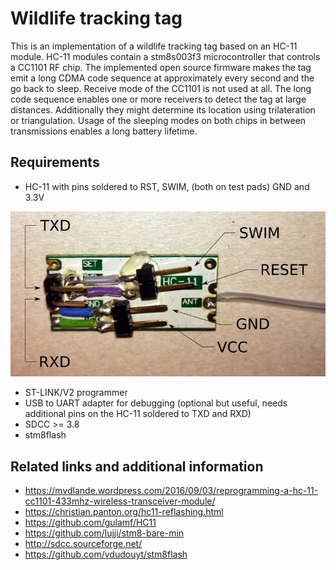 # Wildlife tracking tag

This is an implementation of a wildlife tracking tag based on an HC-11 module.
HC-11 modules contain a stm8s003f3 microcontroller that controls a CC1101 RF
chip. The implemented open source firmware makes the tag emit a long CDMA code
sequence at approximately every second and the go back to sleep. Receive mode
of the CC1101 is not used at all. The long code sequence enables one or more
receivers to detect the tag at large distances. Additionally they might
determine its location using trilateration or triangulation. Usage of the
sleeping modes on both chips in between transmissions enables a long battery
lifetime.

## Requirements

- HC-11 with pins soldered to RST, SWIM, (both on test pads) GND and 3.3V

![HC-11 with programming pins](./hc_11.jpg)

- ST-LINK/V2 programmer
- USB to UART adapter for debugging (optional but useful, needs additional pins
  on the HC-11 soldered to TXD and RXD)
- SDCC >= 3.8
- stm8flash

## Related links and additional information

- <https://mvdlande.wordpress.com/2016/09/03/reprogramming-a-hc-11-cc1101-433mhz-wireless-transceiver-module/>
- <https://christian.panton.org/hc11-reflashing.html>
- <https://github.com/gulamf/HC11>
- <https://github.com/lujji/stm8-bare-min>
- <http://sdcc.sourceforge.net/>
- <https://github.com/vdudouyt/stm8flash>
